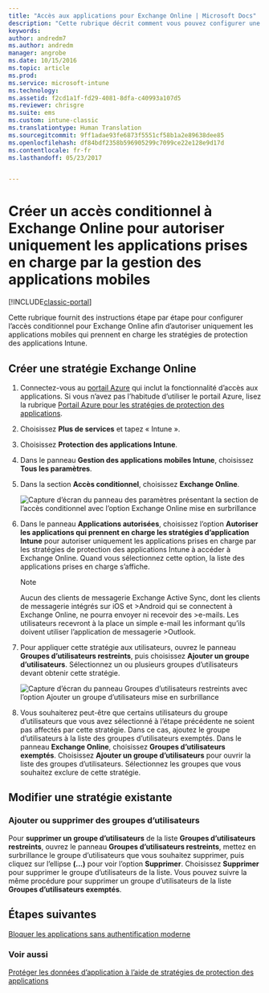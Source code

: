 ```yaml
---
title: "Accès aux applications pour Exchange Online | Microsoft Docs"
description: "Cette rubrique décrit comment vous pouvez configurer une stratégie d’accès conditionnel pour les applications GAM."
keywords: 
author: andredm7
ms.author: andredm
manager: angrobe
ms.date: 10/15/2016
ms.topic: article
ms.prod: 
ms.service: microsoft-intune
ms.technology: 
ms.assetid: f2cd1a1f-fd29-4081-8dfa-c40993a107d5
ms.reviewer: chrisgre
ms.suite: ems
ms.custom: intune-classic
ms.translationtype: Human Translation
ms.sourcegitcommit: 9ff1adae93fe6873f5551cf58b1a2e89638dee85
ms.openlocfilehash: df84bdf2358b596905299c7099ce22e128e9d17d
ms.contentlocale: fr-fr
ms.lasthandoff: 05/23/2017


---
```


# <a name="create-an-exchange-online-conditional-access-to-only-allow-apps-supported-by-mam"></a>Créer un accès conditionnel à Exchange Online pour autoriser uniquement les applications prises en charge par la gestion des applications mobiles

[!INCLUDE[classic-portal](../includes/classic-portal.md)]

Cette rubrique fournit des instructions étape par étape pour configurer l’accès conditionnel pour Exchange Online afin d’autoriser uniquement les applications mobiles qui prennent en charge les stratégies de protection des applications Intune.


## <a name="create-an-exchange-online-policy"></a>Créer une stratégie Exchange Online
1.  Connectez-vous au [portail Azure](https://portal.azure.com) qui inclut la fonctionnalité d’accès aux applications. Si vous n’avez pas l’habitude d’utiliser le portail Azure, lisez la rubrique [Portail Azure pour les stratégies de protection des applications](azure-portal-for-microsoft-intune-mam-policies.md).

2.  Choisissez **Plus de services** et tapez « Intune ».

3.  Choisissez **Protection des applications Intune**.

4.  Dans le panneau **Gestion des applications mobiles Intune**, choisissez **Tous les paramètres**.

5.  Dans la section **Accès conditionnel**, choisissez **Exchange Online**.

    ![Capture d’écran du panneau des paramètres présentant la section de l’accès conditionnel avec l’option Exchange Online mise en surbrillance](../media/MAM-conditional-access-1.png)

6. Dans le panneau **Applications autorisées**, choisissez l’option **Autoriser les applications qui prennent en charge les stratégies d’application Intune** pour autoriser uniquement les applications prises en charge par les stratégies de protection des applications Intune à accéder à Exchange Online. Quand vous sélectionnez cette option, la liste des applications prises en charge s’affiche.

    >[!NOTE]
    >Aucun des clients de messagerie Exchange Active Sync, dont les clients de messagerie intégrés sur iOS et >Android qui se connectent à Exchange Online, ne pourra envoyer ni recevoir des >e-mails. Les utilisateurs recevront à la place un simple e-mail les informant qu’ils doivent utiliser l’application de messagerie >Outlook.

7. Pour appliquer cette stratégie aux utilisateurs, ouvrez le panneau **Groupes d’utilisateurs restreints**, puis choisissez **Ajouter un groupe d’utilisateurs**. Sélectionnez un ou plusieurs groupes d’utilisateurs devant obtenir cette stratégie.

    ![Capture d’écran du panneau Groupes d’utilisateurs restreints avec l’option Ajouter un groupe d’utilisateurs mise en surbrillance](../media/mam-ca-add-user-group.png)

8. Vous souhaiterez peut-être que certains utilisateurs du groupe d’utilisateurs que vous avez sélectionné à l’étape précédente ne soient pas affectés par cette stratégie. Dans ce cas, ajoutez le groupe d’utilisateurs à la liste des groupes d’utilisateurs exemptés. Dans le panneau **Exchange Online**, choisissez **Groupes d’utilisateurs exemptés**. Choisissez **Ajouter un groupe d’utilisateurs** pour ouvrir la liste des groupes d’utilisateurs. Sélectionnez les groupes que vous souhaitez exclure de cette stratégie.  

## <a name="modify-an-existing-policy"></a>Modifier une stratégie existante
### <a name="add-or-delete-user-groups"></a>Ajouter ou supprimer des groupes d’utilisateurs

Pour **supprimer un groupe d’utilisateurs** de la liste **Groupes d’utilisateurs restreints**, ouvrez le panneau **Groupes d’utilisateurs restreints**, mettez en surbrillance le groupe d’utilisateurs que vous souhaitez supprimer, puis cliquez sur l’ellipse **(...)** pour voir l’option **Supprimer**. Choisissez **Supprimer** pour supprimer le groupe d’utilisateurs de la liste. Vous pouvez suivre la même procédure pour supprimer un groupe d’utilisateurs de la liste **Groupes d’utilisateurs exemptés**.


## <a name="next-steps"></a>Étapes suivantes
[Bloquer les applications sans authentification moderne](block-apps-with-no-modern-authentication.md)
### <a name="see-also"></a>Voir aussi
[Protéger les données d’application à l’aide de stratégies de protection des applications](protect-app-data-using-mobile-app-management-policies-with-microsoft-intune.md)

